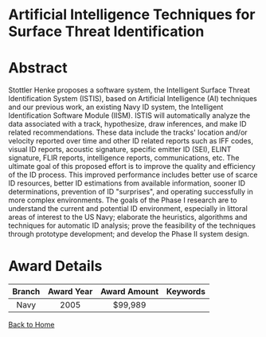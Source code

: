 
Artificial Intelligence Techniques for Surface Threat Identification
====================================================================

# Abstract


Stottler Henke proposes a software system, the Intelligent Surface Threat Identification System (ISTIS), based on Artificial Intelligence (AI) techniques and our previous work, an existing Navy ID system, the Intelligent Identification Software Module (IISM).  ISTIS will automatically analyze the data associated with a track, hypothesize, draw inferences, and make ID related recommendations.  These data include the tracks' location and/or velocity reported over time and other ID related reports such as IFF codes, visual ID reports, acoustic signature, specific emitter ID (SEI), ELINT signature, FLIR reports, intelligence reports, communications, etc. The ultimate goal of this proposed effort is to improve the quality and efficiency of the ID process.  This improved performance includes better use of scarce ID resources, better ID estimations from available information, sooner ID determinations, prevention of ID "surprises", and operating successfully in more complex environments.  The goals of the Phase I research are to understand the current and potential ID environment, especially in littoral areas of interest to the US Navy; elaborate the heuristics, algorithms and techniques for automatic ID analysis; prove the feasibility of the techniques through prototype development; and develop the Phase II system design.  

# Award Details

|Branch|Award Year|Award Amount|Keywords|
| :---: | :---: | :---: | :---: |
|Navy|2005|$99,989||
  
  


[Back to Home](https://github.com/chrischow/dod_sbir_awards/Reports/DJ/#1863)